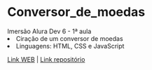 <h1 aling='center;'>Conversor_de_moedas</h1>
 Imersão Alura Dev 6 - 1ª aula
<li>Ciração de um conversor de moedas</li>
<li>Linguagens: HTML, CSS e JavaScript</li>

<a href='https://melo-luisa.github.io/Conversor_de_moedas/'>Link WEB</a> | <a href=''>Link repositório</a>
